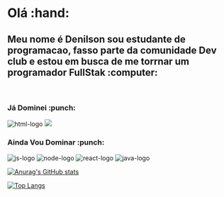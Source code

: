 <h1>Olá :hand:</h1>

<h2>Meu nome é Denilson sou estudante de programacao, fasso parte da comunidade Dev club e estou em busca de me torrnar um programador FullStak :computer:</h2>
<br>
<h3>Já Dominei :punch:</h3>
<img src="https://img.shields.io/badge/HTML5-E34F26?style=for-the-badge&logo=html5&logoColor=white" alt="html-logo"/>
<img src="https://img.shields.io/badge/CSS3-1572B6?style=for-the-badge&logo=css3&logoColor=white alt="css-logo"/>
<br>
<h3>Ainda Vou Dominar :punch:</h3>
<img src="https://img.shields.io/badge/JavaScript-F7DF1E?style=for-the-badge&logo=javascript&logoColor=black" alt="js-logo">
<img src="https://img.shields.io/badge/Node.js-43853D?style=for-the-badge&logo=node.js&logoColor=white" alt="node-logo">
<img src="https://img.shields.io/badge/React-20232A?style=for-the-badge&logo=react&logoColor=61DAFB" alt="react-logo">
<img src="https://img.shields.io/badge/Java-ED8B00?style=for-the-badge&logo=openjdk&logoColor=white" alt="java-logo">

[![Anurag's GitHub stats](https://github-readme-stats.vercel.app/api?username=Denilson-23&theme=tokyonight)](https://github.com/anuraghazra/github-readme-stats)

[![Top Langs](https://github-readme-stats.vercel.app/api/top-langs/?username=Denilson-23)](https://github.com/anuraghazra/github-readme-stats)

